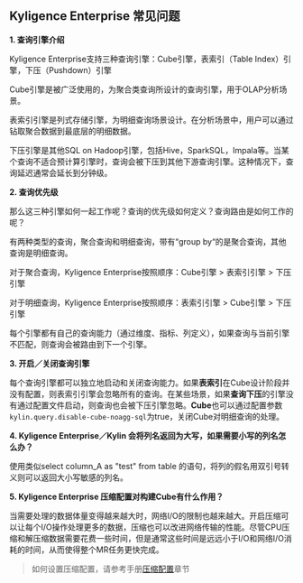 ## Kyligence Enterprise 常见问题

**1. 查询引擎介绍**

Kyligence Enterprise支持三种查询引擎：Cube引擎，表索引（Table Index）引擎，下压（Pushdown）引擎

Cube引擎是被广泛使用的，为聚合类查询所设计的查询引擎，用于OLAP分析场景。

表索引引擎是列式存储引擎，为明细查询场景设计。在分析场景中，用户可以通过钻取聚合数据到最底层的明细数据。

下压引擎是其他SQL on Hadoop引擎，包括Hive，SparkSQL，Impala等。当某个查询不适合预计算引擎时，查询会被下压到其他下游查询引擎。这种情况下，查询延迟通常会延长到分钟级。

**2. 查询优先级**

那么这三种引擎如何一起工作呢？查询的优先级如何定义？查询路由是如何工作的呢？

有两种类型的查询，聚合查询和明细查询，带有“group by“的是聚合查询，其他查询是明细查询。

对于聚合查询，Kyligence Enterprise按照顺序：Cube引擎 > 表索引引擎 > 下压引擎

对于明细查询，Kyligence Enterprise按照顺序：表索引引擎 > Cube引擎 > 下压引擎

每个引擎都有自己的查询能力（通过维度、指标、列定义），如果查询与当前引擎不匹配，则查询会被路由到下一个引擎。

**3. 开启／关闭查询引擎**

每个查询引擎都可以独立地启动和关闭查询能力。如果**表索引**在Cube设计阶段并没有配置，则表索引引擎会忽略所有的查询。在某些场景，如果**查询下压**的引擎没有通过配置文件启动，则查询也会被下压引擎忽略。**Cube**也可以通过配置参数`kylin.query.disable-cube-noagg-sql`为true，关闭Cube对明细查询的处理。

**4. Kyligence Enterprise／Kylin 会将列名返回为大写，如果需要小写的列名怎么办？**

使用类似select column_A as "test" from table 的语句，将列的假名用双引号转义则可以返回大小写敏感的列名。

**5. Kyligence Enterprise 压缩配置对构建Cube有什么作用？**

当需要处理的数据体量变得越来越大时，网络I/O的限制也越来越大。开启压缩可以让每个I/O操作处理更多的数据，压缩也可以改进网络传输的性能。尽管CPU压缩和解压缩数据需要花费一些时间，但是通常这些时间是远远小于I/O和网络I/O消耗的时间，从而使得整个MR任务更快完成。

>如何设置压缩配置，请参考手册[压缩配置](http://docs.kyligence.io/books/v2.5/zh-cn/config/compression_settings.cn.html)章节